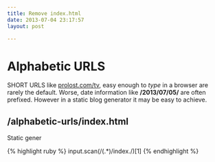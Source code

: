 ```yaml
---
title: Remove index.html
date: 2013-07-04 23:17:57
layout: post

---
```


# Alphabetic URLS

SHORT URLS like [prolost.com/tv][tv], easy enough to *type* in a browser are rarely the default. Worse, date information like 
**/2013/07/05/** are often prefixed. However in a static blog generator it may be easy to achieve.

## /alphabetic-urls/index.html

Static gener

{% highlight ruby %}
input.scan(/(.*)\/index\./)[1]
{% endhighlight %}


[plugins]: http://jekyllrb.com/docs/plugins/
[permalinks]: http://jekyllrb.com/docs/permalinks/
[tv]: http://prolost.com/tv